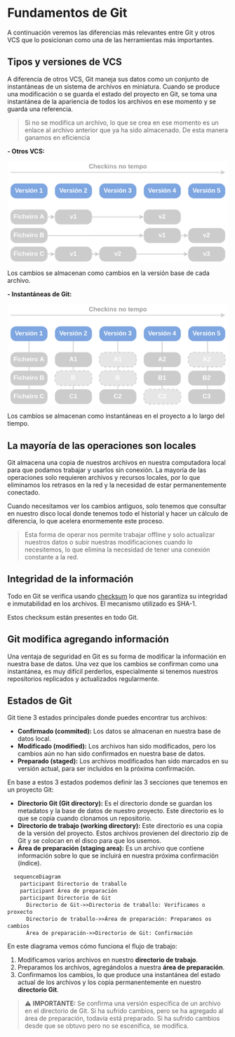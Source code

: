 # Fundamentos de Git

A continuación veremos las diferencias más relevantes entre Git y otros VCS que lo posicionan como una de las herramientas más importantes.

## Tipos y versiones de VCS
A diferencia de otros VCS, Git maneja sus datos como un conjunto de instantáneas de un sistema de archivos en miniatura. Cuando se produce una modificación o se guarda el estado del proyecto en Git, se toma una instantánea de la apariencia de todos los archivos en ese momento y se guarda una referencia.

> Si no se modifica un archivo, lo que se crea en ese momento es un enlace al archivo anterior que ya ha sido almacenado. De esta manera ganamos en eficiencia

**- Otros VCS:**

![VCS version flow](../_media/01_git/VCS_version_flow.png)

Los cambios se almacenan como cambios en la versión base de cada archivo.

**- Instantáneas de Git:**

![GIT version flow](../_media/01_git/GIT_version_flow.png)

Los cambios se almacenan como instantáneas en el proyecto a lo largo del tiempo.

## La mayoría de las operaciones son locales

Git almacena una copia de nuestros archivos en nuestra computadora local para que podamos trabajar y usarlos sin conexión. La mayoría de las operaciones solo requieren archivos y recursos locales, por lo que eliminamos los retrasos en la red y la necesidad de estar permanentemente conectado.

Cuando necesitamos ver los cambios antiguos, solo tenemos que consultar en nuestro disco local donde tenemos todo el historial y hacer un cálculo de diferencia, lo que acelera enormemente este proceso.

> Esta forma de operar nos permite trabajar offline y solo actualizar nuestros datos o subir nuestras modificaciones cuando lo necesitemos, lo que elimina la necesidad de tener una conexión constante a la red.

## Integridad de la información

Todo en Git se verifica usando [checksum](https://en.wikipedia.org/wiki/Checksum) lo que nos garantiza su integridad e inmutabilidad en los archivos. El mecanismo utilizado es SHA-1.

Estos checksum están presentes en todo Git.

## Git modifica agregando información

Una ventaja de seguridad en Git es su forma de modificar la información en nuestra base de datos. Una vez que los cambios se confirman como una instantánea, es muy difícil perderlos, especialmente si tenemos nuestros repositorios replicados y actualizados regularmente.

## Estados de Git

Git tiene 3 estados principales donde puedes encontrar tus archivos:

- **Confirmado (commited):** Los datos se almacenan en nuestra base de datos local.
- **Modificado (modified):** Los archivos han sido modificados, pero los cambios aún no han sido confirmados en nuestra base de datos.
- **Preparado (staged):** Los archivos modificados han sido marcados en su versión actual, para ser incluidos en la próxima confirmación.

En base a estos 3 estados podemos definir las 3 secciones que tenemos en un proyecto Git:

- **Directorio Git (Git directory):** Es el directorio donde se guardan los metadatos y la base de datos de nuestro proyecto. Este directorio es lo que se copia cuando clonamos un repositorio.
- **Directorio de trabajo (working directory):** Este directorio es una copia de la versión del proyecto. Estos archivos provienen del directorio zip de Git y se colocan en el disco para que los usemos.
- **Área de preparación (staging area):** Es un archivo que contiene información sobre lo que se incluirá en nuestra próxima confirmación (índice).

```mermaid
  sequenceDiagram
    participant Directorio de traballo
    participant Área de preparación
    participant Directorio de Git
      Directorio de Git->>Directorio de traballo: Verificamos o proxecto
      Directorio de traballo->>Área de preparación: Preparamos os cambios
      Área de preparación->>Directorio de Git: Confirmación
```
En este diagrama vemos cómo funciona el flujo de trabajo:
1. Modificamos varios archivos en nuestro **directorio de trabajo**.
2. Preparamos los archivos, agregándolos a nuestra **área de preparación**.
3. Confirmamos los cambios, lo que produce una instantánea del estado actual de los archivos y los copia permanentemente en nuestro **directorio Git**.

>⚠️ **IMPORTANTE:** Se confirma una versión específica de un archivo en el directorio de Git. Si ha sufrido cambios, pero se ha agregado al área de preparación, todavía está preparado. Si ha sufrido cambios desde que se obtuvo pero no se escenifica, se modifica.
